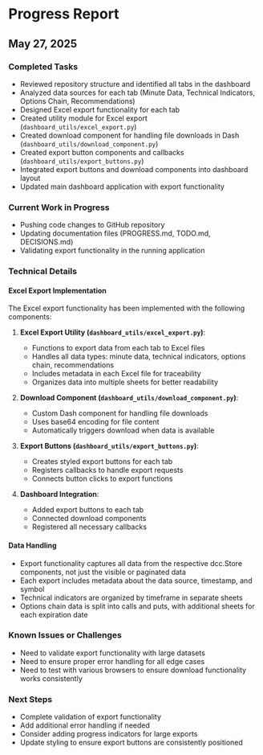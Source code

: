 # Progress Report

## May 27, 2025

### Completed Tasks

- Reviewed repository structure and identified all tabs in the dashboard
- Analyzed data sources for each tab (Minute Data, Technical Indicators, Options Chain, Recommendations)
- Designed Excel export functionality for each tab
- Created utility module for Excel export (`dashboard_utils/excel_export.py`)
- Created download component for handling file downloads in Dash (`dashboard_utils/download_component.py`)
- Created export button components and callbacks (`dashboard_utils/export_buttons.py`)
- Integrated export buttons and download components into dashboard layout
- Updated main dashboard application with export functionality

### Current Work in Progress

- Pushing code changes to GitHub repository
- Updating documentation files (PROGRESS.md, TODO.md, DECISIONS.md)
- Validating export functionality in the running application

### Technical Details

#### Excel Export Implementation

The Excel export functionality has been implemented with the following components:

1. **Excel Export Utility (`dashboard_utils/excel_export.py`)**:
   - Functions to export data from each tab to Excel files
   - Handles all data types: minute data, technical indicators, options chain, recommendations
   - Includes metadata in each Excel file for traceability
   - Organizes data into multiple sheets for better readability

2. **Download Component (`dashboard_utils/download_component.py`)**:
   - Custom Dash component for handling file downloads
   - Uses base64 encoding for file content
   - Automatically triggers download when data is available

3. **Export Buttons (`dashboard_utils/export_buttons.py`)**:
   - Creates styled export buttons for each tab
   - Registers callbacks to handle export requests
   - Connects button clicks to export functions

4. **Dashboard Integration**:
   - Added export buttons to each tab
   - Connected download components
   - Registered all necessary callbacks

#### Data Handling

- Export functionality captures all data from the respective dcc.Store components, not just the visible or paginated data
- Each export includes metadata about the data source, timestamp, and symbol
- Technical indicators are organized by timeframe in separate sheets
- Options chain data is split into calls and puts, with additional sheets for each expiration date

### Known Issues or Challenges

- Need to validate export functionality with large datasets
- Need to ensure proper error handling for all edge cases
- Need to test with various browsers to ensure download functionality works consistently

### Next Steps

- Complete validation of export functionality
- Add additional error handling if needed
- Consider adding progress indicators for large exports
- Update styling to ensure export buttons are consistently positioned
